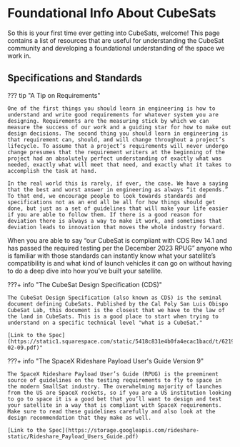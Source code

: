 # Foundational Info About CubeSats

So this is your first time ever getting into CubeSats, welcome! This page contains a list of resources that are useful for understanding the CubeSat community and developing a foundational understanding of the space we work in. 

## Specifications and Standards
??? tip "A Tip on Requirements"

    One of the first things you should learn in engineering is how to understand and write good requirements for whatever system you are designing. Requirements are the measuring stick by which we can measure the success of our work and a guiding star for how to make out design decisions. The second thing you should learn in engineering is that requirement can, should, and will change throughout a project’s lifecycle. To assume that a project’s requirements will never undergo change presumes that the requirement writers at the beginning of the project had an absolutely perfect understanding of exactly what was needed, exactly what will meet that need, and exactly what it takes to accomplish the task at hand. 

    In the real world this is rarely, if ever, the case. We have a saying that the best and worst answer in engineering as always “it depends.” To that end, we encourage people to look towards standards and specifications not as an end all be all for how things should get done, but just as a set of guidelines that will make your life easier if you are able to follow them. If there is a good reason for deviation there is always a way to make it work, and sometimes that deviation leads to innovation that moves the whole industry forward. 

When you are able to say “our CubeSat is compliant with CDS Rev 14.1 and has passed the required testing per the December 2023 RPUG” anyone who is familiar with those standards can instantly know what your satellite’s compatibility is and what kind of launch vehicles it can go on without having to do a deep dive into how you’ve built your satellite. 

???+ info "The CubeSat Design Specification (CDS)"

    The CubeSat Design Specification (also known as CDS) is the seminal document defining CubeSats. Published by the Cal Poly San Luis Obispo CubeSat Lab, this document is the closest that we have to the law of the land in CubeSats. This is a good place to start when trying to understand on a specific technical level "what is a CubeSat."
    
    [Link to the Spec](https://static1.squarespace.com/static/5418c831e4b0fa4ecac1bacd/t/62193b7fc9e72e0053f00910/1645820809779/CDS+REV14_1+2022-02-09.pdf)"


???+ info "The SpaceX Rideshare Payload User's Guide Version 9"

    The SpaceX Rideshare Payload User’s Guide (RPUG) is the preeminent source of guidelines on the testing requirements to fly to space in the modern SmallSat industry. The overwhelming majority of launches from the US are SpaceX rockets, so if you are a US institution looking to go to space it is a good bet that you’ll want to design and test your satellite in a way that is compliant with SpaceX requirements. Make sure to read these guidelines carefully and also look at the design recommendation that they make as well. 

    [Link to the Spec](https://storage.googleapis.com/rideshare-static/Rideshare_Payload_Users_Guide.pdf)
